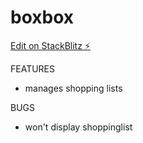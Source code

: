 # boxbox

[Edit on StackBlitz ⚡️](https://stackblitz.com/edit/cce-training-zxhcsz)

FEATURES

- manages shopping lists

BUGS

- won't display shoppinglist
